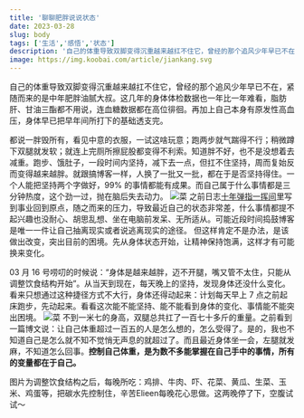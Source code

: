 ```yaml
---
title: '聊聊肥胖说说状态'
date: 2023-03-28
slug: body
tags: ['生活','感悟','状态']
description: '自己的体重导致双脚变得沉重越来越扛不住它，曾经的那个追风少年早已不在，紧随而来的是中年肥胖油腻大叔。这几年的身体体检数据也一年比一年难看，脂肪肝、甘油三酯都不用说，连血糖数据都在高位徘徊。再加上自己本身有原发性高血压，身体早已把早年间所打下的基础透支完。'
image: https://img.koobai.com/article/jiankang.svg
---
```

自己的体重导致双脚变得沉重越来越扛不住它，曾经的那个追风少年早已不在，紧随而来的是中年肥胖油腻大叔。这几年的身体体检数据也一年比一年难看，脂肪肝、甘油三酯都不用说，连血糖数据都在高位徘徊。再加上自己本身有原发性高血压，身体早已把早年间所打下的基础透支完。

都说一胖毁所有，看见中意的衣服，一试这啥玩意；跑两步就气踹得不行；稍微蹲下双腿就发软；就连上完厕所擦屁股都变得不利索。知道胖不好，也不是没想着去减重。跑步、饿肚子，一段时间内坚持，减下去一点，但扛不住坚持，周而复始反而变得越来越胖。就跟搞博客一样，人换了一批又一批，都在于是否坚持得住。一个人能把坚持两个字做好，99% 的事情都能有成果。而自己属于什么事情都是三分钟热度，这个劲一过，抛在脑后失去动力。
![菜](https://img.koobai.com/article/huac.webp)
之前日志[十年弹指一挥间](/time)里写到事业回到原点，随之而来的压力，导致最近自己的状态非常差，什么事情都提不起兴趣也没耐心、胡思乱想、坐在电脑前发呆、无所适从。可能近段时间捣鼓博客是唯一一件让自己抽离现实或者说逃离现实的途径。 但这样肯定不是办法，是该做出改变，突出目前的困境。先从身体状态开始，让精神保持饱满，这样才有可能换来变化。

03 月 16 号唠叨的时候说：“身体是越来越胖，迈不开腿，嘴又管不太住，只能从调整饮食结构开始”。从当天到现在，每天晚上的坚持，发现身体还没什么变化。看来只想通过这种捷径方式不大行，身体还得动起来：计划每天早上 7 点之前起床跑步，先动起来。看看这次能不能坚持、能不能看到身体的变化、事情能不能突出困境。
![菜](https://img.koobai.com/article/niuxia.webp)
不到一米七的身高，双腿总共扛了一百七十多斤的重量。之前看到一篇博文说：让自己体重超过一百五的人是怎么想的，怎么受得了。是的，我也不知道自己是怎么就不知不觉悄无声息的就超过了。而且最近身体坐一会，左腿就发麻，不知道怎么回事。**控制自己体重，是为数不多能掌握在自己手中的事情，所有的变量都在于自己。**

图片为调整饮食结构之后，每晚所吃：鸡排、牛肉、吓、花菜、黄瓜、生菜、玉米、鸡蛋等，把碳水先控制住，辛苦Elieen每晚花心思做。这两晚停了下，空腹试试～